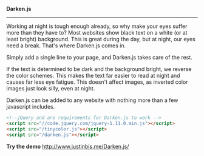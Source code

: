 **Darken.js**

----

Working at night is tough enough already, so why make your eyes suffer more than they have to?
Most websites show black text on a white (or at least bright) background. This is great during the day, but at night, our eyes need a break. That's where Darken.js comes in.

Simply add a single line to your page, and Darken.js takes care of the rest.

If the text is determined to be dark and the background bright, we reverse the color schemes. This makes the text far easier to read at night and causes far less eye fatigue. This doesn't affect images, as inverted color images just look silly, even at night.

Darken.js can be added to any website with nothing more than a few javascript includes.

```html
<!--jQuery and are requirements for Darken.js to work -->
<script src="//code.jquery.com/jquery-1.11.0.min.js"></script>
<script src="/tinycolor.js"></script>
<script src="/darken.js"></script>
```

**Try the demo**
http://www.justinbis.me/Darken.js/